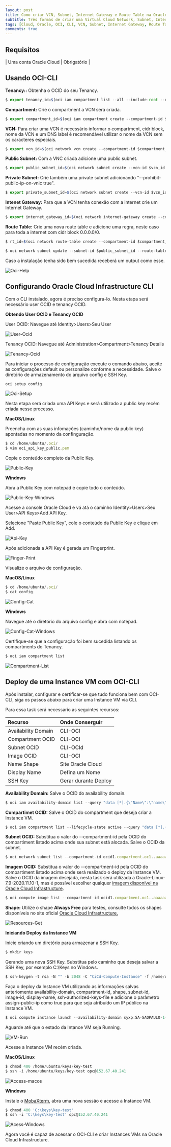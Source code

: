 ```yaml
---
layout: post
title: Como criar VCN, Subnet, Internet Gateway e Route Table na Oracle Cloud
subtitle: Três formas de criar uma Virtual Cloud Network, Subnet, Internet Gateway e Route Table na Oracle Cloud Infrastructure
tags: [Cloud, Oracle, OCI, CLI, VCN, Subnet, Internet Gateway, Route Table]
comments: true
---
```


## Requisitos

| Uma conta Oracle Cloud | Obrigatório |

## Usando OCI-CLI

**Tenancy::** Obtenha o OCID do seu Tenancy.

```javascript
$ export tenancy_id=$(oci iam compartment list --all --include-root --query "data[?contains(\"id\",'tenancy')].id | [0]" --raw-output)  
```

**Compartment:** Crie o compartment a VCN será criada.

```javascript
$ export compartment_id=$(oci iam compartment create --compartment-id $tenancy_id --description cli-test --name compartment-test-cli --query "data.id" --raw-output)
```

**VCN:** Para criar uma VCN é necessário informar o compartment, cidr block, nome da VCN e um DNS label é recomendável utilizar o nome da VCN sem os caracteres especiais.

```javascript
$ export vcn_id=$(oci network vcn create --compartment-id $compartment_id --cidr-block "10.0.0.0/16" --display-name vcn-cli-test --dns-label vcnclitest --query "data.id" --raw-output)
```

**Public Subnet:** Com a VNC criada adicione uma public subnet.

```javascript
$ export public_subnet_id=$(oci network subnet create --vcn-id $vcn_id --compartment-id $compartment_id --cidr-block "10.0.0.0/24" --display-name public-subnet --dns-label publicsubnet --query "data.id" --raw-output)
```

**Private Subnet:** Crie também uma private subnet adicionando "--prohibit-public-ip-on-vnic true".

```javascript
$ export private_subnet_id=$(oci network subnet create --vcn-id $vcn_id --compartment-id $compartment_id --prohibit-public-ip-on-vnic true --cidr-block "10.0.1.0/24" --display-name private-subnet --dns-label privatesubnet --query "data.id" --raw-output)
```

**Intenet Gateway:** Para que a VCN tenha conexão com a internet crie um Internet Gateway.

```javascript
$ export internet_gateway_id=$(oci network internet-gateway create --compartment-id $compartment_id --is-enabled true --vcn-id $vcn_id --display-name IG-cli-test --query "data.id" --raw-output)
```

**Route Table:** Crie uma nova route table e adicione uma regra, neste caso para toda a internet com cidr block 0.0.0.0/0.

```javascript
$ rt_id=$(oci network route-table create --compartment-id $compartment_id --route-rules '[{"cidrBlock":"0.0.0.0/0","networkEntityId":"'$internet_gateway_id'"}]' --vcn-id $vcn_id --display-name route-table-cli --query "data.id" --raw-output)

$ oci network subnet update --subnet-id $public_subnet_id --route-table-id $rt_id
```



Caso a instalação tenha sido bem sucedida receberá um output como esse.

![Oci-Help](https://objectstorage.sa-saopaulo-1.oraclecloud.com/p/E4YcwQoBdQsKXZm8fVrLci4xiInG0FiRaGWSQfNEXxVXJAmfiSXS-3-PPKoWV2Vr/n/gr8gkzaf8nit/b/bucket-euoraf4-site/o/2020-11-30-Configurando-OCI-CLI/oci-help.png)

## Configurando Oracle Cloud Infrastructure CLI

Com o CLI instalado, agora é preciso configura-lo. Nesta etapa será necessário user OCID e tenancy OCID.

**Obtendo User OCID e Tenancy OCID** 

User OCID: Navegue até Identity>Users>Seu User

![User-Ocid](https://objectstorage.sa-saopaulo-1.oraclecloud.com/p/np_zGbe9Zaz9UINKmPcGJhRIxsGrUHuVEEcDhLG6RQow1d6SMvspygRAq_UCpzff/n/gr8gkzaf8nit/b/bucket-euoraf4-site/o/2020-11-30-Configurando-OCI-CLI/user-ocid.png)

Tenancy OCID: Navegue até Administration>Compartment>Tenancy Details

![Tenancy-Ocid](https://objectstorage.sa-saopaulo-1.oraclecloud.com/p/AgiXs372OaF4Jl9P2gdjVXpgceo-c_u7So_hh2oFnDolVOGFv3VwgCEniswKKxQB/n/gr8gkzaf8nit/b/bucket-euoraf4-site/o/2020-11-30-Configurando-OCI-CLI/tenancy-ocid.png)

Para iniciar o processo de configuração execute o comando abaixo, aceite as configurações default ou personalize conforme a necessidade. Salve o diretório de armazenamento do arquivo config e SSH Key.

```javascript
oci setup config
```
![Oci-Setup](https://objectstorage.sa-saopaulo-1.oraclecloud.com/p/Wu9yqvH68zmY2b7VbxXnbi1pwXZl54R7-YfNC8WVNpf-kz_xCczdbvMNjpwQagLy/n/gr8gkzaf8nit/b/bucket-euoraf4-site/o/2020-11-30-Configurando-OCI-CLI/oci-setup-config.png)

Nesta etapa será criada uma API Keys e será utilizado a public key recém criada nesse processo.

**MacOS/Linux**

Preencha com as suas infomações (caminho/nome da public key) apontadas no momento da confinguração.

```javascript
$ cd /home/ubuntu/.oci/
$ vim oci_api_key_public.pem 
```
Copie o conteúdo completo da Public Key.

![Public-Key](https://objectstorage.sa-saopaulo-1.oraclecloud.com/p/vOVDjB3xmwdJUYLaQRSVXluCGDaCtPUbN0gv6At8kYdtnrgLK5wJSptvLISA0nxT/n/gr8gkzaf8nit/b/bucket-euoraf4-site/o/2020-11-30-Configurando-OCI-CLI/public-key.png)

**Windows**

Abra a Public Key com notepad e copie todo o conteúdo.

![Public-Key-Windows](https://objectstorage.sa-saopaulo-1.oraclecloud.com/p/vOVDjB3xmwdJUYLaQRSVXluCGDaCtPUbN0gv6At8kYdtnrgLK5wJSptvLISA0nxT/n/gr8gkzaf8nit/b/bucket-euoraf4-site/o/2020-11-30-Configurando-OCI-CLI/public-key.png)

Acesse a console Oracle Cloud e vá atá o caminho Identity>Users>Seu User>API Keys>Add API Key.

Selecione "Paste Public Key", cole o conteúdo da Public Key e clique em Add.

![Api-Key](https://objectstorage.sa-saopaulo-1.oraclecloud.com/p/GFEO45ZEfNHoh4PEG-JULwJJ5h-sPIdLFyc8kRyIUiPalFoyrwEd4CdkCPVZhnT2/n/gr8gkzaf8nit/b/bucket-euoraf4-site/o/2020-11-30-Configurando-OCI-CLI/api-key.png)

Após adicionada a API Key é gerada um Fingerprint. 

![Finger-Print](https://objectstorage.sa-saopaulo-1.oraclecloud.com/p/J-fdWrzqA79ic4IYMXvSTJg0gslBP0R1KeGY4wfuY0jFus4Kx0ZTago6Uhi2QtJc/n/gr8gkzaf8nit/b/bucket-euoraf4-site/o/2020-11-30-Configurando-OCI-CLI/fingerprint.png)

Visualize o arquivo de configuração.

**MacOS/Linux**

```javascript
$ cd /home/ubuntu/.oci/
$ cat config
```

![Config-Cat](https://objectstorage.sa-saopaulo-1.oraclecloud.com/p/QP1n5BBih4rC9YNK2DSH5bS3xtB5NJZSqtGeIsJr-xsNbuZqbf1ucSKhplx_QIm7/n/gr8gkzaf8nit/b/bucket-euoraf4-site/o/2020-11-30-Configurando-OCI-CLI/config.png)

**Windows**

Navegue até o diretório do arquivo config e abra com notepad.

![Config-Cat-Windows](https://objectstorage.sa-saopaulo-1.oraclecloud.com/p/uEdpaH0pQjgD4EQ04W7AqkVGFTqKIkaWt180qI7FpypikIpvb46_hukwPIV3qbT3/n/gr8gkzaf8nit/b/bucket-euoraf4-site/o/2020-11-30-Configurando-OCI-CLI/config-windows.png)

Certifique-se que a configuração foi bem sucedida listando os compartments do Tenancy.

```javascript
$ oci iam compartment list
```

![Compartment-List](https://objectstorage.sa-saopaulo-1.oraclecloud.com/p/FmAMKaP-SLgK1KhRNlVZGlXRsg0qTQD0PPydkh4BnKz7z7R3Usd8p64-Td6J0Jpc/n/gr8gkzaf8nit/b/bucket-euoraf4-site/o/2020-11-30-Configurando-OCI-CLI/compartment-list.png)

## Deploy de uma Instance VM com OCI-CLI

Após instalar, configurar e certificar-se que tudo funciona bem com OCI-CLI, siga os passos abaixo para criar uma Instance VM via CLI.

Para essa task será necessario as seguintes recursos:

| Recurso | Onde Conserguir |
| :------ |:--- |
| Availability Domain | CLI-OCI |
| Compartment OCID | CLI-OCI |
| Subnet OCID | CLI-OCId |
| Image OCID | CLI-OCI |
| Name Shape | Site Oracle Cloud |
| Display Name | Defina um Nome | 
| SSH Key | Gerar durante Deploy |

**Availability Domain:** Salve o OCID do availability domain.

```javascript
$ oci iam availability-domain list --query "data [*].{\"Name\":\"name\"}" --output table
```

**Compartimet OCID:** Salve o OCID do compartment que deseja criar a Instance VM.

```javascript
$ oci iam compartment list --lifecycle-state active --query "data [*].{\"Name\":\"name\",\"id\":\"id\"}" --output table
```

**Subnet OCID:** Substitua o valor do --compartment-id pela OCID do compartiment listado acima onde sua subnet está alocada. Salve o OCID da subnet.

```javascript
$ oci network subnet list --compartment-id ocid1.compartment.oc1..aaaaaaaa2tjqxvk2oxw45php23trjixcrzwb3bhzhcw4qqjpjcpvozny6mza --query "data [*].{\"Name\":\"display-name\",\"id\":\"id\"}" --output table
```

**Imagem OCID:** Substitua o valor do --compartment-id pela OCID do compartiment listado acima onde será realizado o deploy da Instance VM. Salve o OCID da imagem desejada, nesta task será utilizada a Oracle-Linux-7.9-2020.11.10-1, mas é possível escolher qualquer [imagem disponível na Oracle Cloud Infrastructure](https://docs.cloud.oracle.com/en-us/iaas/images/).

```javascript
$ oci compute image list --compartment-id ocid1.compartment.oc1..aaaaaaaayu2eqzztrf7nrvi2dc5h2vl2rw2xoqphiucblfg7ossq7rzc5wsq --query "data [?contains(\"display-name\",'Oracle-Linux-7.9')].{\"IMAGE\":\"display-name\",\"ID\":\"id\"}" --output table
```

**Shape:** Utilize o shape **Always Free** para testes, consulte todos os shapes disponíveis no site oficial [Oracle Cloud Infrastructure.](https://docs.cloud.oracle.com/en-us/iaas/Content/Compute/References/computeshapes.htm)

![Resources-Get](https://objectstorage.sa-saopaulo-1.oraclecloud.com/p/pACSZBitORcnthvHOrTAg4R5nFyflz6fP3Es08mvZ4kxE8nwsYt10ZzAcwRwpHDY/n/gr8gkzaf8nit/b/bucket-euoraf4-site/o/2020-11-30-Configurando-OCI-CLI/resource-get.png)

**Iniciando Deploy da Instance VM**

Inicie criando um diretório para armazenar a SSH Key.

```javascript
$ mkdir keys
```

Gerando uma nova SSH Key. Substitua pelo caminho que deseja salvar a SSH Key, por exemplo C:\Keys no Windows. 

```javascript
$ ssh-keygen -t rsa -N "" -b 2048 -C "CiCd-Compute-Instance" -f /home/ubuntu/keys/key-test
```

Faça o deploy da Instance VM utilizando as informações salvas anteriomente availability-domain, compartment-id, shape, subnet-id, image-id, display-name, ssh-authorized-keys-file e adicione o parâmetro assign-public-ip como true para que seja atribuído um IP público na Instance VM.

```javascript
$ oci compute instance launch --availability-domain syxp:SA-SAOPAULO-1-AD-1 --compartment-id ocid1.compartment.oc1..aaaaaaaa2tjqxvk2oxw45php23trjixcrzwb3bhzhcw4qqjpjcpvozny6mza --shape VM.Standard.E2.1.Micro --subnet-id ocid1.subnet.oc1.sa-saopaulo-1.aaaaaaaa2j4d7too2lkyjtlzujdegwl3m37tpoqxilnsyunykc2nh3fy65kq --image-id ocid1.image.oc1.sa-saopaulo-1.aaaaaaaa7inha53kcyutiqdbz3w4gvms2ab5z3bc624loheugh7fbvg4wada --assign-public-ip true --display-name instance-vm-teste --ssh-authorized-keys-file /home/ubuntu/keys/key-test.pub
```

Aguarde até que o estado da Intance VM seja Running.

![VM-Run](https://objectstorage.sa-saopaulo-1.oraclecloud.com/p/frjmu6F0Z5y29QjmRqTmV8xDhwrUcLPBHN6E0NsT6p3loROKM2m6-BPcNFlAXsqL/n/gr8gkzaf8nit/b/bucket-euoraf4-site/o/2020-11-30-Configurando-OCI-CLI/running-instance.png)

Acesse a Instance VM recém criada.

**MacOS/Linux**

```javascript
$ chmod 400 /home/ubuntu/keys/key-test
$ ssh -i /home/ubuntu/keys/key-test opc@152.67.40.241
```

![Access-macos](https://objectstorage.sa-saopaulo-1.oraclecloud.com/p/MiuLVTjjSNXUtaqxJCT_CAI0z4Ia9B7OUbOE87GjmXgOorvN5fL3b-kICe9tbZhT/n/gr8gkzaf8nit/b/bucket-euoraf4-site/o/2020-11-30-Configurando-OCI-CLI/access-macos.png)

**Windows**

Instale o [MobaXterm](https://mobaxterm.mobatek.net/), abra uma nova sessão e acesse a Instance VM.

```javascript
$ chmod 400 'C:\keys\key-test'
$ ssh -i 'C:\keys\key-test' opc@152.67.40.241
```

![Acess-Windows](https://objectstorage.sa-saopaulo-1.oraclecloud.com/p/MKR3wsGjo5S0o1C-i19XtWHpINaXKoPA0qFYYNqCus9fUhkXl4I7jW-sue1tZbU6/n/gr8gkzaf8nit/b/bucket-euoraf4-site/o/2020-11-30-Configurando-OCI-CLI/access-windows.png)

Agora você é capaz de acessar o OCI-CLI e criar Instances VMs na Oracle Cloud Infrastructure.
